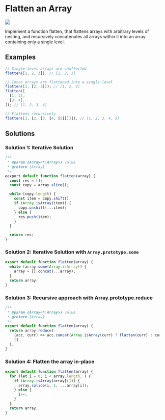 # Flatten an Array

<img src = "https://img.shields.io/static/v1?label=Difficulty&message=Medium&color=orange" />

Implement a function flatten, that flattens arrays with arbitrary levels of nesting, and recursively concatenates all arrays within it into an array containing only a single level.

## Examples

```js
// Single-level arrays are unaffected
flatten([1, 2, 3]); // [1, 2, 3]

// Inner arrays are flattened into a single level
flatten([1, [2, 3]]); // [1, 2, 3]
flatten([
  [1, 2],
  [3, 4],
]); // [1, 2, 3, 4]

// Flattens recursively
flatten([1, [2, [3, [4, [5]]]]]); // [1, 2, 3, 4, 5]
```

## Solutions

### Solution 1: Iterative Solution

```js
/**
 * @param {Array<*|Array>} value
 * @return {Array}
 */
eexport default function flatten(array) {
  const res = [];
  const copy = array.slice();

  while (copy.length) {
    const item = copy.shift();
    if (Array.isArray(item)) {
      copy.unshift(...item);
    } else {
      res.push(item);
    }
  }

  return res;
}

```

### Solution 2: Iterative Solution with `Array.prototype.some`

```js
export default function flatten(array) {
  while (array.some(Array.isArray)) {
    array = [].concat(...array);
  }
  return array;
}
```

### Solution 3: Recursive approach with Array.prototype.reduce

```js
/**
 * @param {Array<*|Array>} value
 * @return {Array}
 */
export default function flatten(array) {
  return array.reduce(
    (acc, curr) => acc.concat(Array.isArray(curr) ? flatten(curr) : curr),
    []
  );
}
```

### Solution 4: Flatten the array in-place

```js
export default function flatten(array) {
  for (let i = 0; i < array.length; ) {
    if (Array.isArray(array[i])) {
      array.splice(i, 1, ...array[i]);
    } else {
      i++;
    }
  }
  return array;
}
```
